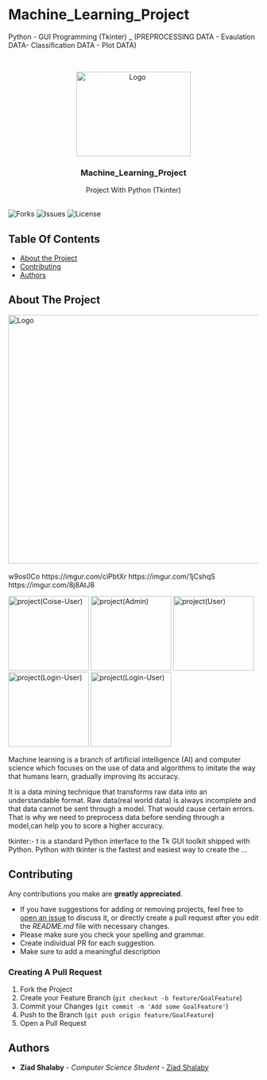 # Machine_Learning_Project
Python - GUI Programming (Tkinter) _ (PREPROCESSING DATA - Evaulation DATA- Classification DATA - Plot DATA) 



<br/>
<p align="center">
  <a href="https://github.com/ZeadShalaby/Machine_Learning_Project">
    <img src="https://i.imgur.com/7tbiQ0L.png" alt="Logo" width="230" height="170">
  </a>

<h3 align="center">Machine_Learning_Project</h3>
  <p align="center">
    Project With Python (Tkinter) 
    <br/>
    <br/>
  </p>


![Forks](https://img.shields.io/github/forks/ZeadShalaby/Machine_Learning_Project?style=social) ![Issues](https://img.shields.io/github/issues/ZeadShalaby/Machine_Learning_Project) ![License](https://img.shields.io/github/license/ZeadShalaby/Machine_Learning_Project)

## Table Of Contents

* [About the Project](#about-the-project)
* [Contributing](#contributing)
* [Authors](#authors)

## About The Project


 <img src="https://i.imgur.com/JI5s5tK.png" alt="Logo" width="900" height="500">
 <br/>
 <br/>
 w9os0Co
https://imgur.com/ciPbtXr
https://imgur.com/1jCshqS
https://imgur.com/8j8AtJ8
<p >
 <img src="https://i.imgur.com/unJSmVh.png" alt="project(Coise-User)" width="162" height="150">
 <img src="https://i.imgur.com/lVoSGB0.png" alt="project(Admin)" width="162" height="150">
 <img src="https://i.imgur.com/FuZ1Jvv.png" alt="project(User)" width="162" height="150">
 <img src="https://i.imgur.com/QHh8zWS.png" alt="project(Login-User)" width="162" height="150">
 <img src="https://i.imgur.com/8wzOkdi.png" alt="project(Login-User)" width="162" height="150">

</p>

Machine learning is a branch of artificial intelligence (AI) and computer science which focuses on the use of data and algorithms to imitate the way that humans learn, gradually improving its accuracy.

It is a data mining technique that transforms raw data into an understandable format. Raw data(real world data) is always incomplete and that data cannot be sent through a model. That would cause certain errors. That is why we need to preprocess data before sending through a model,can help you to score a higher accuracy.

tkinter:- t is a standard Python interface to the Tk GUI toolkit shipped with Python. Python with tkinter is the fastest and easiest way to create the ...



## Contributing

Any contributions you make are **greatly appreciated**.

* If you have suggestions for adding or removing projects, feel free
  to [open an issue](https://github.com/ZeadShalaby/Machine_Learning_Project/issues/new) to discuss it, or directly
  create a pull request after you edit the *README.md* file with necessary changes.
* Please make sure you check your spelling and grammar.
* Create individual PR for each suggestion.
* Make sure to add a meaningful description

### Creating A Pull Request

1. Fork the Project
2. Create your Feature Branch (`git checkout -b feature/GoalFeature`)
3. Commit your Changes (`git commit -m 'Add some GoalFeature'`)
4. Push to the Branch (`git push origin feature/GoalFeature`)
5. Open a Pull Request

## Authors

* **Ziad Shalaby** - *Computer Science Student* - [Ziad Shalaby](https://github.com/ZeadShalaby)


